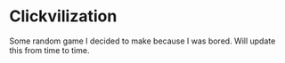 # Clickvilization
Some random game I decided to make because I was bored. Will update this from time to time. 
